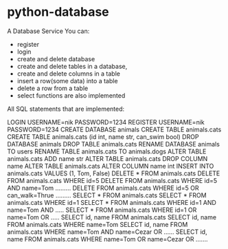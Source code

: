 # python-database

A Database Service
You can:
  - register
  - login
  - create and delete database
  - create and delete tables in a database,
  - create and delete columns in a table
  - insert a row(some data) into a table
  - delete a row from a table
  - select functions are also implemented


All SQL statements that are implemented:

LOGIN USERNAME=nik PASSWORD=1234
REGISTER USERNAME=nik PASSWORD=1234
CREATE DATABASE animals
CREATE TABLE animals.cats
CREATE TABLE animals.cats (id int, name str, can_swim bool)
DROP DATABASE animals
DROP TABLE animals.cats
RENAME DATABASE animals TO users
RENAME TABLE animals.cats TO animals.dogs
ALTER TABLE animals.cats ADD name str
ALTER TABLE animals.cats DROP COLUMN name
ALTER TABLE animals.cats ALTER COLUMN name int
INSERT INTO animals.cats VALUES (1, Tom, False)
DELETE * FROM animals.cats
DELETE FROM animals.cats WHERE id=5
DELETE FROM animals.cats WHERE id=5 AND name=Tom ………
DELETE FROM animals.cats WHERE id=5 OR can_walk=Thrue ………
SELECT * FROM animals.cats
SELECT * FROM animals.cats WHERE id=1
SELECT * FROM animals.cats WHERE id=1 AND name=Tom AND …..
SELECT * FROM animals.cats WHERE id=1 OR name=Tom OR …..
SELECT id, name FROM animals.cats
SELECT id, name FROM animals.cats WHERE name=Tom
SELECT id, name FROM animals.cats WHERE name=Tom AND name=Cezar OR …...
SELECT id, name FROM animals.cats WHERE name=Tom OR name=Cezar OR …….
